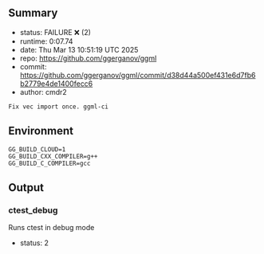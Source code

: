 ## Summary

- status:  FAILURE ❌ (2)
- runtime: 0:07.74
- date:    Thu Mar 13 10:51:19 UTC 2025
- repo:    https://github.com/ggerganov/ggml
- commit:  https://github.com/ggerganov/ggml/commit/d38d44a500ef431e6d7fb6b2779e4de1400fecc6
- author:  cmdr2
```
Fix vec import once. ggml-ci
```

## Environment

```
GG_BUILD_CLOUD=1
GG_BUILD_CXX_COMPILER=g++
GG_BUILD_C_COMPILER=gcc
```

## Output

### ctest_debug

Runs ctest in debug mode
- status: 2
```

```

